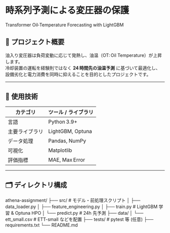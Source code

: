 # 時系列予測による変圧器の保護  
Transformer Oil‑Temperature Forecasting with LightGBM

## 📖 プロジェクト概要
油入り変圧器は負荷変動に応じて発熱し、油温（OT: Oil Temperature）が上昇します。  
冷却装置の運転を経験則ではなく **24 時間先の油温予測** に基づいて最適化し、  
設備劣化と電力消費を同時に抑えることを目的としたプロジェクトです。

---

## 🔧 使用技術
| カテゴリ | ツール / ライブラリ |
|----------|-------------------|
| 言語      | Python 3.9+        |
| 主要ライブラリ | LightGBM, Optuna |
| データ処理 | Pandas, NumPy     |
| 可視化    | Matplotlib        |
| 評価指標  | MAE, Max Error     |

---

## 🗂️ ディレクトリ構成
athena-assignment/
├── src/ # モデル・前処理スクリプト
│ ├── data_loader.py
│ ├── feature_engineering.py
│ ├── train.py # LightGBM 学習 & Optuna HPO
│ └── predict.py # 24h 先予測
├── data/
│ └── ett_small.csv # ETT-small などを配置
├── tests/ # pytest 等 (任意)
├── requirements.txt
└── README.md
